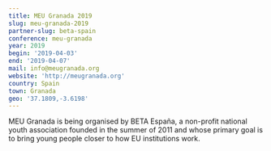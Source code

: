 ```yaml
---
title: MEU Granada 2019
slug: meu-granada-2019
partner-slug: beta-spain
conference: meu-granada
year: 2019
begin: '2019-04-03'
end: '2019-04-07'
mail: info@meugranada.org
website: 'http://meugranada.org'
country: Spain
town: Granada
geo: '37.1809,-3.6198'
---
```

MEU Granada is being organised by BETA España, a non-profit national youth association founded in the summer of 2011 and whose primary goal is to bring young people closer to how EU institutions work.
